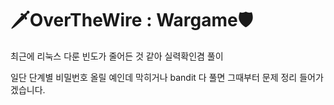 # 🗡OverTheWire : Wargame🛡
최근에 리눅스 다룬 빈도가 줄어든 것 같아 실력확인겸 풀이

일단 단계별 비밀번호 올릴 예인데 막히거나 bandit 다 풀면 그때부터 문제 정리 들어가겠습니다.
